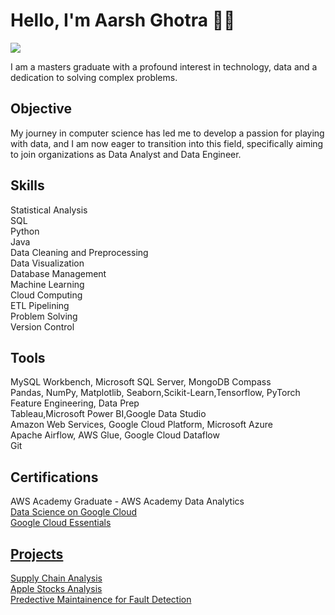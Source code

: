 # Hello, I'm Aarsh Ghotra 👋🏻
<a href="https://www.linkedin.com/in/aarsh-ghotra/"><img src="https://img.shields.io/badge/-LinkedIn-0072b1?&style=for-the-badge&logo=linkedin&logoColor=white" /></a>

I am a masters graduate with a profound interest in technology, data and a dedication to solving complex problems.

## Objective

My journey in computer science has led me to develop a passion for playing with data, and I am now eager to transition into this field, specifically aiming to join organizations as Data Analyst and Data Engineer. 

## Skills

Statistical Analysis <br>
SQL <br>
Python <br>
Java <br>
Data Cleaning and Preprocessing <br>
Data Visualization <br>
Database Management <br>
Machine Learning <br>
Cloud Computing  <br>
ETL Pipelining<br>
Problem Solving<br>
Version Control<br>


## Tools
MySQL Workbench, Microsoft SQL Server, MongoDB Compass <br>
Pandas, NumPy, Matplotlib, Seaborn,Scikit-Learn,Tensorflow, PyTorch<br>
Feature Engineering, Data Prep<br>
Tableau,Microsoft Power BI,Google Data Studio<br>
Amazon Web Services, Google Cloud Platform, Microsoft Azure<br>
Apache Airflow, AWS Glue, Google Cloud Dataflow<br>
Git<br>

## Certifications
AWS Academy Graduate - AWS Academy Data Analytics <a href= "https://www.credly.com/badges/d92c4431-59f1-4954-acc4-478c753e1010"><br>
Data Science on Google Cloud <a href="https://www.cloudskillsboost.google/public_profiles/34d17cd9-cfee-4463-9711-50b3bba72c7d/badges/1735536?utm_medium=social&utm_source=linkedin&utm_campaign=ql-social-share"> <br>
Google Cloud Essentials <a href="https://www.cloudskillsboost.google/public_profiles/34d17cd9-cfee-4463-9711-50b3bba72c7d/badges/1667406?utm_medium=social&utm_source=linkedin&utm_campaign=ql-social-share"><br>

## Projects
Supply Chain Analysis <br>
Apple Stocks Analysis<br>
Predective Maintainence for Fault Detection <br>
